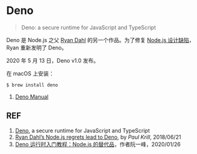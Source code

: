 # Deno

> Deno: a secure runtime for JavaScript and TypeScript

Deno 是 Node.js 之父 [Ryan Dahl][2] 的另一个作品。为了修复 [Node.js 设计缺陷][3]，Ryan 重新发明了 Deno。

2020 年 5 月 13 日，Deno v1.0 发布。

在 macOS 上安装：

```sh
$ brew install deno
```

1. [Deno Manual](https://gitee.com/liuz2/reading-list/blob/master/books/deno-manual.md)

## REF

1. [Deno][1], a secure runtime for JavaScript and TypeScript
1. [Ryan Dahl’s Node.js regrets lead to Deno][3], by *Paul Krill*, 2018/06/21
1. [Deno 运行时入门教程：Node.js 的替代品][4]，作者阮一峰，2020/01/26

[1]: https://deno.land/
[2]: https://tinyclouds.org/ "Ryan Dahl"
[3]: https://www.infoworld.com/article/3283250/ryan-dahls-nodejs-regrets-lead-to-deno.html "Ryan Dahl’s Node.js regrets lead to Deno"
[4]: http://www.ruanyifeng.com/blog/2020/01/deno-intro.html "Deno 运行时入门教程：Node.js 的替代品"
